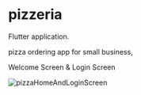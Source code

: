 # pizzeria

Flutter application.

pizza ordering app for small business, 

Welcome Screen & Login Screen

![pizzaHomeAndLoginScreen](https://user-images.githubusercontent.com/52929748/141652417-19f4eb94-6415-43c9-ade9-e96895fb871d.gif)
